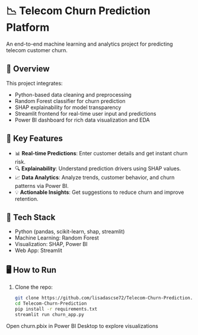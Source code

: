 # 📉 Telecom Churn Prediction Platform

An end-to-end machine learning and analytics project for predicting telecom customer churn.

## 🚀 Overview
This project integrates:
- Python-based data cleaning and preprocessing
- Random Forest classifier for churn prediction
- SHAP explainability for model transparency
- Streamlit frontend for real-time user input and predictions
- Power BI dashboard for rich data visualization and EDA

## 🧠 Key Features
- 📊 **Real-time Predictions**: Enter customer details and get instant churn risk.
- 🔍 **Explainability**: Understand prediction drivers using SHAP values.
- 📈 **Data Analytics**: Analyze trends, customer behavior, and churn patterns via Power BI.
- 💡 **Actionable Insights**: Get suggestions to reduce churn and improve retention.

## 🧰 Tech Stack
- Python (pandas, scikit-learn, shap, streamlit)
- Machine Learning: Random Forest
- Visualization: SHAP, Power BI
- Web App: Streamlit


## 🖥️ How to Run
1. Clone the repo:
   ```bash
   git clone https://github.com/lisadascse72/Telecom-Churn-Prediction.git
   cd Telecom-Churn-Prediction
   pip install -r requirements.txt
   streamlit run churn_app.py
Open churn.pbix in Power BI Desktop to explore visualizations
